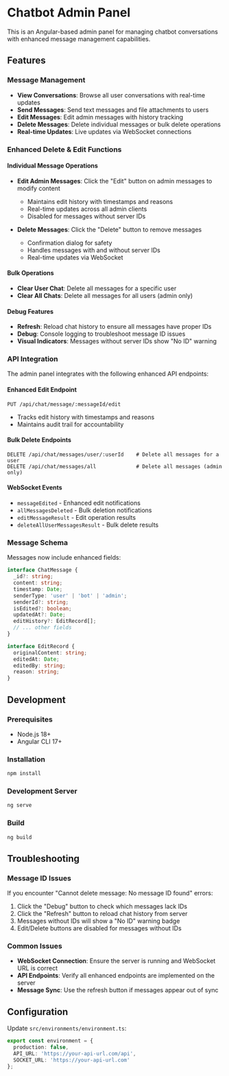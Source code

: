 # Chatbot Admin Panel

This is an Angular-based admin panel for managing chatbot conversations with enhanced message management capabilities.

## Features

### Message Management
- **View Conversations**: Browse all user conversations with real-time updates
- **Send Messages**: Send text messages and file attachments to users
- **Edit Messages**: Edit admin messages with history tracking
- **Delete Messages**: Delete individual messages or bulk delete operations
- **Real-time Updates**: Live updates via WebSocket connections

### Enhanced Delete & Edit Functions

#### Individual Message Operations
- **Edit Admin Messages**: Click the "Edit" button on admin messages to modify content
  - Maintains edit history with timestamps and reasons
  - Real-time updates across all admin clients
  - Disabled for messages without server IDs

- **Delete Messages**: Click the "Delete" button to remove messages
  - Confirmation dialog for safety
  - Handles messages with and without server IDs
  - Real-time updates via WebSocket

#### Bulk Operations
- **Clear User Chat**: Delete all messages for a specific user
- **Clear All Chats**: Delete all messages for all users (admin only)

#### Debug Features
- **Refresh**: Reload chat history to ensure all messages have proper IDs
- **Debug**: Console logging to troubleshoot message ID issues
- **Visual Indicators**: Messages without server IDs show "No ID" warning

### API Integration

The admin panel integrates with the following enhanced API endpoints:

#### Enhanced Edit Endpoint
```
PUT /api/chat/message/:messageId/edit
```
- Tracks edit history with timestamps and reasons
- Maintains audit trail for accountability

#### Bulk Delete Endpoints
```
DELETE /api/chat/messages/user/:userId    # Delete all messages for a user
DELETE /api/chat/messages/all             # Delete all messages (admin only)
```

#### WebSocket Events
- `messageEdited` - Enhanced edit notifications
- `allMessagesDeleted` - Bulk deletion notifications
- `editMessageResult` - Edit operation results
- `deleteAllUserMessagesResult` - Bulk delete results

### Message Schema

Messages now include enhanced fields:
```typescript
interface ChatMessage {
  _id?: string;
  content: string;
  timestamp: Date;
  senderType: 'user' | 'bot' | 'admin';
  senderId?: string;
  isEdited?: boolean;
  updatedAt?: Date;
  editHistory?: EditRecord[];
  // ... other fields
}

interface EditRecord {
  originalContent: string;
  editedAt: Date;
  editedBy: string;
  reason: string;
}
```

## Development

### Prerequisites
- Node.js 18+
- Angular CLI 17+

### Installation
```bash
npm install
```

### Development Server
```bash
ng serve
```

### Build
```bash
ng build
```

## Troubleshooting

### Message ID Issues
If you encounter "Cannot delete message: No message ID found" errors:

1. Click the "Debug" button to check which messages lack IDs
2. Click the "Refresh" button to reload chat history from server
3. Messages without IDs will show a "No ID" warning badge
4. Edit/Delete buttons are disabled for messages without IDs

### Common Issues
- **WebSocket Connection**: Ensure the server is running and WebSocket URL is correct
- **API Endpoints**: Verify all enhanced endpoints are implemented on the server
- **Message Sync**: Use the refresh button if messages appear out of sync

## Configuration

Update `src/environments/environment.ts`:
```typescript
export const environment = {
  production: false,
  API_URL: 'https://your-api-url.com/api',
  SOCKET_URL: 'https://your-api-url.com'
};
```
